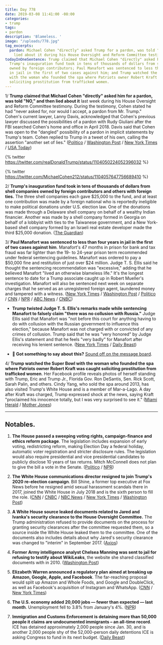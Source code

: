 ```yaml
---
title: Day 778
date: 2019-03-08 11:41:00 -08:00
categories:
- trump
tags:
- pardon
description: 'Blameless. '
image: "/uploads/778.jpg"
tag_excerpts:
  pardon: Michael Cohen "directly" asked Trump for a pardon, was told "NO," and then
    lied about it during his House Oversight and Reform Committee testimony.
todayInOneSentence: Trump claimed that Michael Cohen "directly" asked him for a pardon;
  Trump's inauguration fund took in tens of thousands of dollars from shell companies
  owned by foreign contributors; Paul Manafort was sentenced to less than four years
  in jail in the first of two cases against him; and Trump watched the Super Bowl
  with the woman who founded the spa where Patriots owner Robert Kraft was caught
  soliciting prostitution from trafficked women.
---
```


1/ **Trump claimed that Michael Cohen "directly" asked him for a pardon, was told "NO," and then lied about it** last week during his House Oversight and Reform Committee testimony. During the testimony, Cohen stated he had "never asked for, nor would I accept, a pardon from Mr. Trump." Cohen's current lawyer, Lanny Davis, acknowledged that Cohen's previous lawyer discussed the possibilities of a pardon with Rudy Giuliani after the FBI searched Cohen's home and office in April 2018. Davis said that Cohen was open to the "dangled" possibility of a pardon in implicit statements by Trump's team. Cohen replied to Trump in a tweet of his own, calling the assertion "another set of lies." ([Politico](https://www.politico.com/story/2019/03/08/trump-cohen-pardon-1213081) / [Washington Post](https://www.washingtonpost.com/politics/trump-says-cohen-directly-asked-him-for-a-pardon-a-claim-cohen-calls-a-lie/2019/03/08/3b1bf02a-41bc-11e9-9361-301ffb5bd5e6_story.html) / [New York Times](https://www.nytimes.com/2019/03/08/us/politics/cohen-pardon.html) / [USA Today](https://www.usatoday.com/story/news/politics/2019/03/08/trump-and-michael-cohen-call-each-other-liars-over-pardon-request/3104798002/))

{% twitter https://twitter.com/realDonaldTrump/status/1104050224052396032 %}

{% twitter https://twitter.com/MichaelCohen212/status/1104057647756689410 %}

2/ **Trump's inauguration fund took in tens of thousands of dollars from shell companies owned by foreign contributors and others with foreign ties.** The three shell companies each gave $25,000 to the fund, and at least one contribution was made by a foreign national who is reportedly ineligible to make political donations under U.S. election law. One of the donations was made through a Delaware shell company on behalf of a wealthy Indian financier. Another was made by a shell company formed in Georgia on behalf of a lobbyist with ties to the Taiwanese government, and a New York-based shell company formed by an Israeli real estate developer made the third $25,000 donation. ([The Guardian](https://www.theguardian.com/world/2019/mar/08/trump-inauguration-money-shell-companies-revealed))

3/ **Paul Manafort was sentenced to less than four years in jail in the first of two cases against him**. Manafort's 47 months in prison for bank and tax fraud was far lighter than the 19- to 24-year prison term recommended under federal sentencing guidelines. Manafort was ordered to pay a $50,000 fine and restitution of just over $24 million. Judge T. S. Ellis said he thought the sentencing recommendation was "excessive," adding that he believed Manafort "lived an otherwise blameless life." It's the longest sentence to date for a Trump associate caught up in Robert Mueller's investigation. Manafort will also be sentenced next week on separate charges that he served as an unregistered foreign agent, laundered money and tampered with a witness. ([New York Times](https://www.nytimes.com/2019/03/07/us/politics/paul-manafort-sentencing.html) / [Washington Post](https://www.washingtonpost.com/local/public-safety/paul-manafort-sentencing/2019/03/07/77f527b2-3e94-11e9-9361-301ffb5bd5e6_story.html) / [Politico](https://www.politico.com/story/2019/03/07/manafort-gets-47-months-in-prison-for-financial-fraud-1210786) / [CNN](https://www.cnn.com/2019/03/07/politics/paul-manafort-sentencing-virginia-case-russia-investigation/index.html) / [NPR](https://www.npr.org/2019/03/07/701045248/paul-manafort-former-trump-campaign-chairman-sentenced-to-just-under-4-years) / [ABC News](https://abcnews.go.com/Politics/paul-manafort-president-donald-trumps-campaign-chairman-faces/story?id=61506579) / [CNBC](https://www.cnbc.com/2019/03/07/ex-trump-campaign-chief-paul-manafort-sentenced-to-47-months-for-fraud-in-mueller-case.html))

* **Trump twisted Judge T. S. Ellis's remarks made while sentencing Manafort to falsely claim "there was no collusion with Russia."** Judge Ellis said that Manafort was "not before this court for anything having to do with collusion with the Russian government to influence this election," because Manafort was not charged with or convicted of any crimes of collusion. Trump said that he was "very honored" by Judge Ellis's statement and that he feels "very badly" for Manafort after receiving his lenient sentence. ([New York Times](https://www.nytimes.com/2019/03/08/us/politics/trump-manafort-judge-russia.html) / [Daily Beast](https://www.thedailybeast.com/trump-i-feel-very-badly-for-paul-manafort))

* **💬 Got something to say about this?** [Sound off on the message board](https://talk.whatthefuckjusthappenedtoday.com/t/day-777/4466).

4/ **Trump watched the Super Bowl with the woman who founded the spa where Patriots owner Robert Kraft was caught soliciting prostitution from trafficked women**. Her Facebook profile reveals photos of herself standing with Trump, Eric and Trump Jr., Florida Gov. Ron DeSantis, Sen. Rick Scott, Sarah Palin, and others. Cindy Yang, who sold the spa around 2013, has also visited Trump's White House and is a member of Mar-a-Lago. A day after Kraft was charged, Trump expressed shock at the news, saying Kraft "proclaimed his innocence totally, but I was very surprised to see it." ([Miami Herald](https://www.miamiherald.com/news/politics-government/article227186429.html) / [Mother Jones](https://www.motherjones.com/politics/2019/03/trump-cindy-yang-robert-kraft-republicans/))

---

## Notables.

1. **The House passed a sweeping voting rights, campaign-finance and ethics reform package**. The legislation includes expansion of early voting, redistricting reform, making Election Day a federal holiday, automatic voter registration and stricter disclosure rules. The legislation would also require presidential and vice presidential candidates to publicly disclose 10 years of tax returns. Mitch McConnell does not plan to give the bill a vote in the Senate. ([Politico](https://www.politico.com/story/2019/03/08/house-passes-sweeping-election-reform-bill-1212693) / [NPR](https://www.npr.org/2019/03/08/701455283/house-passes-extensive-election-and-campaign-finance-overhaul-bill))

2. **The White House communications director resigned to join Trump's 2020 re-election campaign**. Bill Shine, a former top executive at Fox News before he resigned amid sexual harassment scandals there in 2017, joined the White House in July 2018 and is the sixth person to fill the role. ([CNN](https://www.cnn.com/2019/03/08/politics/bill-shine-white-house-communications/index.html) / [CNBC](https://www.cnbc.com/2019/03/08/bill-shine-resigns-from-the-white-house-to-advise-trumps-2020-campaign.html) / [NBC News](https://www.nbcnews.com/politics/donald-trump/bill-shine-resigns-white-house-communications-director-will-advise-trump-n981021) / [New York Times](https://www.nytimes.com/2019/03/08/us/politics/bill-shine-resigns.html) / [Washington Post](https://www.washingtonpost.com/politics/bill-shine-abruptly-resigns-as-white-house-communications-chief/2019/03/08/71d3a8aa-41c2-11e9-a0d3-1210e58a94cf_story.html))

3. **A White House source leaked documents related to Jared and Ivanka's security clearance to the House Oversight Committee.** The Trump administration refused to provide documents on the process for granting security clearances after the committee requested them, so a source inside the White House leaked them to the committee. One of the documents also includes details about why Jared's security clearance was changed to "interim" in September 2017. ([Axios](https://www.axios.com/jared-kushner-ivanka-trump-security-clearance-leak-0a312b92-4a2d-4a70-a7fa-7fb7980d5305.html))

4. **Former Army intelligence analyst Chelsea Manning was sent to jail for refusing to testify about WikiLeaks**, the website she shared classified documents with in 2010. ([Washington Post](https://www.washingtonpost.com/local/public-safety/chelsea-manning-sent-to-jail-for-refusing-to-testify-in-wikileaks-case/2019/03/08/ecb9eda8-41b4-11e9-9361-301ffb5bd5e6_story.html))

5. **Elizabeth Warren announced a regulatory plan aimed at breaking up Amazon, Google, Apple, and Facebook**. The far-reaching proposal would split up Amazon and Whole Foods, and Google and DoubleClick, as well as Facebook's acquisition of Instagram and WhatsApp. ([CNN](https://www.cnn.com/2019/03/08/politics/elizabeth-warren-amazon-google-facebook/index.html) / [New York Times](https://www.nytimes.com/2019/03/08/us/politics/elizabeth-warren-amazon.html))

6. **The U.S. economy added 20,000 jobs — fewer than expected — last month**. Unemployment fell to 3.8% from January's 4%. ([NPR](https://www.npr.org/2019/03/08/701448301/u-s-economy-loses-steam-adding-only-20-000-jobs-last-month))

7. **Immigration and Customs Enforcement is detaining more than 50,000 people it claims are undocumented immigrants – an all-time record**. ICE has detained approximately 2,000 people since Jan. 30, and is another 2,000 people shy of the 52,000-person daily detentions ICE is asking Congress to fund in its next budget. ([Daily Beast](https://www.thedailybeast.com/ice-is-detaining-50000-people-a-new-all-time-high))
